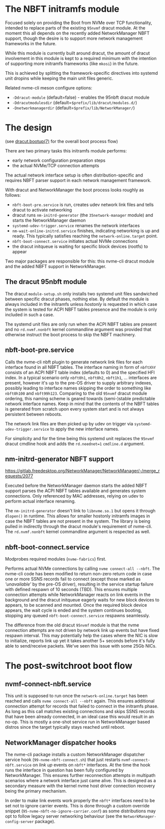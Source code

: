 # The NBFT initramfs module

Focused solely on providing the Boot from NVMe over TCP functionality, intended
to replace parts of the existing `95nvmf` dracut module. At the moment this all
depends on the recently added NetworkManager NBFT support, though the desire is
to support more network management frameworks in the future.

While this module is currently built around dracut, the amount of dracut
involvement in this module is kept to a required minimum with the intention
of supporting more initramfs frameworks (like `mkosi`) in the future.

This is achieved by splitting the framework-specific directives into systemd
unit dropins while keeping the main unit files generic.

Related nvme-cli meson configure options:
* `-Ddracut-module` (default=false) - enables the 95nbft dracut module
* `-Ddracutmodulesdir` (default=`$prefix/lib/dracut/modules.d/`)
* `-Dnetworkmanagerdir` (default=`$prefix/lib/NetworkManager/`)


# The design

(see [dracut.bootup(7)](https://man7.org/linux/man-pages/man7/dracut.bootup.7.html)
for the overall boot process flow)

There are two primary tasks this initramfs module performs:
* early network configuration preparation steps
* the actual NVMe/TCP connection attempts

The actual network interface setup is often distribution-specific and requires
NBFT parser support in each network management framework.

With dracut and NetworkManager the boot process looks roughly as follows:
* `nbft-boot-pre.service` is run, creates udev network link files and tells
  dracut to activate networking
* dracut runs `nm-initrd-generator` (the `35network-manager` module) and starts
  the NetworkManager daemon
* `systemd-udev-trigger.service` renames the network interfaces
* `nm-wait-online-initrd.service` finishes, indicating networking is up and ready.
  This typically satisfies reaching the `network-online.target` point.
* `nbft-boot-connect.service` initiates actual NVMe connections
* the dracut initqueue is waiting for specific block devices (rootfs) to appear

Two major packages are responsible for this: this nvme-cli dracut module and
the added NBFT support in NetworkManager.

## The dracut 95nbft module

The dracut `module-setup.sh` only installs two systemd unit files sandwiched
between specific dracut phases, nothing else. By default the module is always
included in the initramfs unless _hostonly_ is requested in which case the system
is tested for ACPI NBFT tables presence and the module is only included in such
a case.

The systemd unit files are only run when the ACPI NBFT tables are present and
no `rd.nvmf.nonbft` kernel commandline argument was provided that otherwise
instruct the boot process to skip the NBFT machinery.

## nbft-boot-pre.service

Calls the nvme-cli nbft plugin to generate network link files for each interface
found in all NBFT tables. The interface naming in form of `nbftXhY` consists
of an ACPI NBFT table index (defaults to 0) and the specified HFI index.
In a typical scenario only `nbft0h1`, `nbft0h2`, `nbft1h1`, ... interfaces are
present, however it's up to the pre-OS driver to supply arbitrary indexes,
possibly leading to interface names skipping the order to something like
`nbft0h100` and `nbft99h123`. Comparing to the old `95nvmf` dracut module
ordering, this naming scheme is geared towards (semi-)stable predictable
network interface names. Keep in mind that the contents of the NBFT tables
is generated from scratch upon every system start and is not always persistent
between reboots.

The network link files are then picked up by udev on trigger via
`systemd-udev-trigger.service` to apply the new interface names.

For simplicity and for the time being this systemd unit replaces the `95nvmf`
dracut cmdline hook and adds the `rd.neednet=1` `cmdline.d` argument.

## nm-initrd-generator NBFT support

https://gitlab.freedesktop.org/NetworkManager/NetworkManager/-/merge_requests/2077

Executed before the NetworkManager daemon starts the added NBFT support parses
the ACPI NBFT tables available and generates system connections. Only
referenced by MAC addresses, relying on udev to perform actual interface
renaming.

The `nm-initrd-generator` doesn't link to `libnvme.so.1` but opens it through
`dlopen()` in runtime. This allows for smaller hostonly initramfs images in case
the NBFT tables are not present in the system. The library is being pulled in
indirectly through the dracut module's requirement of nvme-cli. The
`rd.nvmf.nonbft` kernel commandline argument is respected as well.

## nbft-boot-connect.service

Modprobes required modules (`nvme-fabrics`) first.

Performs actual NVMe connections by calling `nvme connect-all --nbft`. The
nvme-cli code has been modified to return non-zero return code in case one
or more SSNS records fail to connect (except those marked as _'unavailable'_
by the pre-OS driver), resulting in the service startup failure with defined
respawn of 10 seconds (TBD). This ensures multiple connection attempts while
NetworkManager reacts on link events in the background and the dracut initqueue
eagerly waits for new block devices to appears, to be scanned and mounted. Once
the required block device appears, the wait cycle is ended and the system
continues booting, stopping any queued `nbft-boot-connect.service` respawns
seamlessly.

The difference from the old dracut `95nvmf` module is that the nvme connection
attempts are not driven by network link up events but have fixed respawn
interval. This may potentially help the cases where the NIC is slow to
initialize, reports link up yet it takes another 5+ seconds before it's fully
able to send/receive packets. We've seen this issue with some 25Gb NICs.


# The post-switchroot boot flow

## nvmf-connect-nbft.service

This unit is supposed to run once the `network-online.target` has been reached
and calls `nvme connect-all --nbft` again. This ensures additional connection
attempt for records that failed to connect in the initramfs phase. As long as
this call matches existing connections and skips SSNS records that have been
already connected, in an ideal case this would result in an no-op. This is
mostly a one-shot service run in NetworkManager based distros since the target
typically stays reached until reboot.

## NetworkManager dispatcher hooks

The nvme-cli package installs a custom NetworkManager dispatcher service hook
(`99-nvme-nbft-connect.sh`) that just restarts `nvmf-connect-nbft.service` on
_link up_ events on `nbft*` interfaces. At the time the hook runs the interface
in question has been fully configured by NetworkManager. This ensures further
reconnection attempts in multipath scenarios where a network interface just came
alive. This is designed as a secondary measure with the kernel nvme host driver
connection recovery being the primary mechanism.

In order to make link events work properly the `nbft*` interfaces need to be set
not to ignore carrier events. This is done through a custom override snippet
(`95-nvme-nbft-no-ignore-carrier.conf`) as some distributions may opt to follow
legacy server networking behaviour (see the `NetworkManager-config-server` package).
